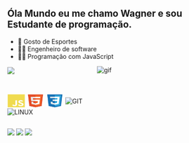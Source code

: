 ## Óla Mundo eu me chamo Wagner e sou Estudante de programação.


- 🧑 Gosto de Esportes
- 👨‍🎓 Engenheiro de software
- 👩‍💻 Programação com JavaScript

<div>
<img heigth="180" align="center" src="https://github-readme-stats.vercel.app/api/top-langs/?username=Wagner-developer&layout=compact&theme=dark&hide_border=true" />
  <img align="right" alt="gif" height="300" width="300" src="https://user-images.githubusercontent.com/74038190/235224431-e8c8c12e-6826-47f1-89fb-2ddad83b3abf.gif">
</div>
  
##

<div style="display: inline_block"><br>
  <img align="center" alt="JavaScript" height="30" width="40" src="https://raw.githubusercontent.com/devicons/devicon/master/icons/javascript/javascript-plain.svg">
  <img align="center" alt="HTML5" height="30" width="40" src="https://raw.githubusercontent.com/devicons/devicon/master/icons/html5/html5-original.svg">
  <img align="center" alt="CSS3" height="30" width="40" src="https://raw.githubusercontent.com/devicons/devicon/master/icons/css3/css3-original.svg">
  <img align="center" alt="GIT" height="30" width="40" src="https://cdn.jsdelivr.net/gh/devicons/devicon/icons/git/git-original.svg" />
  <img align="center" alt="LINUX" height="30" width="40" src="https://cdn.jsdelivr.net/gh/devicons/devicon/icons/linux/linux-original.svg"/>

 
  
##

<div> 
  <a href="https://discord.gg/wagner5535" target="_blank"><img src="https://img.shields.io/badge/Discord-7289DA?style=for-the-badge&logo=discord&logoColor=white" target="_blank"></a> 
  <a href = "wagnerfrei777@outlook.com"><img src="https://img.shields.io/badge/-Gmail-%23333?style=for-the-badge&logo=gmail&logoColor=white" target="_blank"></a>
  <a href="https://www.linkedin.com/in/wagner-freitas-944645204" target="_blank"><img src="https://img.shields.io/badge/-LinkedIn-%230077B5?style=for-the-badge&logo=linkedin&logoColor=white" target="_blank"></a> 
</div>


##

